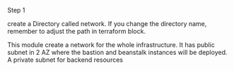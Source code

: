 
Step 1

create a Directory called network. If you change the directory name, remember to adjust the path in terraform block.

This module create a network for the whole infrastructure. It has public subnet in 2 AZ where the bastion and beanstalk instances will be deployed. A private subnet for backend resources